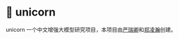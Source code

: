 # 🦄️ unicorn
unicorn 一个中文增强大模型研究项目，本项目由[严瑞卿](https://github.com/yrqUni)和[郑凌瀚](https://github.com/zlh1992)创建。
